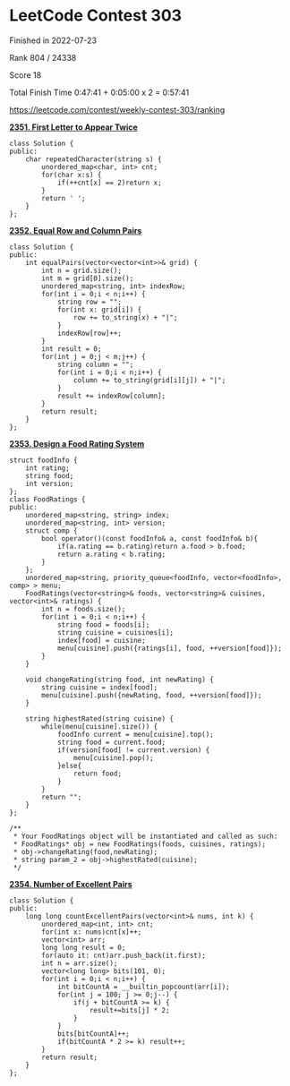 # LeetCode Contest 303

Finished in 2022-07-23

Rank 804 / 24338

Score 18

Total Finish Time 0:47:41 + 0:05:00 x 2 = 0:57:41

https://leetcode.com/contest/weekly-contest-303/ranking

**[2351. First Letter to Appear Twice](https://leetcode.com/problems/first-letter-to-appear-twice/)**

```
class Solution {
public:
    char repeatedCharacter(string s) {
        unordered_map<char, int> cnt;
        for(char x:s) {
            if(++cnt[x] == 2)return x;
        }
        return ' ';
    }
};
```

**[2352. Equal Row and Column Pairs](https://leetcode.com/problems/equal-row-and-column-pairs/)**

```
class Solution {
public:
    int equalPairs(vector<vector<int>>& grid) {
        int n = grid.size();
        int m = grid[0].size();
        unordered_map<string, int> indexRow;
        for(int i = 0;i < n;i++) {
            string row = "";
            for(int x: grid[i]) {
                row += to_string(x) + "|";
            }
            indexRow[row]++;
        }
        int result = 0;
        for(int j = 0;j < m;j++) {
            string column = "";
            for(int i = 0;i < n;i++) {
                column += to_string(grid[i][j]) + "|";
            }
            result += indexRow[column];
        }
        return result;
    }
};
```

**[2353. Design a Food Rating System](https://leetcode.com/problems/design-a-food-rating-system/)**

```
struct foodInfo {
    int rating;
    string food;
    int version;
};
class FoodRatings {
public:
    unordered_map<string, string> index;
    unordered_map<string, int> version;
    struct comp {
        bool operator()(const foodInfo& a, const foodInfo& b){
            if(a.rating == b.rating)return a.food > b.food;
            return a.rating < b.rating;
        }
    };
    unordered_map<string, priority_queue<foodInfo, vector<foodInfo>, comp> > menu;
    FoodRatings(vector<string>& foods, vector<string>& cuisines, vector<int>& ratings) {
        int n = foods.size();
        for(int i = 0;i < n;i++) {
            string food = foods[i];
            string cuisine = cuisines[i];
            index[food] = cuisine;
            menu[cuisine].push({ratings[i], food, ++version[food]});
        }
    }
    
    void changeRating(string food, int newRating) {
        string cuisine = index[food];
        menu[cuisine].push({newRating, food, ++version[food]});
    }
    
    string highestRated(string cuisine) {
        while(menu[cuisine].size()) {
            foodInfo current = menu[cuisine].top();
            string food = current.food;
            if(version[food] != current.version) {
                menu[cuisine].pop();
            }else{
                return food;
            }
        }
        return "";
    }
};

/**
 * Your FoodRatings object will be instantiated and called as such:
 * FoodRatings* obj = new FoodRatings(foods, cuisines, ratings);
 * obj->changeRating(food,newRating);
 * string param_2 = obj->highestRated(cuisine);
 */
```

**[2354. Number of Excellent Pairs](https://leetcode.com/problems/number-of-excellent-pairs/)**

```
class Solution {
public:
    long long countExcellentPairs(vector<int>& nums, int k) {
        unordered_map<int, int> cnt;
        for(int x: nums)cnt[x]++;
        vector<int> arr;
        long long result = 0;
        for(auto it: cnt)arr.push_back(it.first);
        int n = arr.size();
        vector<long long> bits(101, 0);
        for(int i = 0;i < n;i++) {
            int bitCountA = __builtin_popcount(arr[i]);
            for(int j = 100; j >= 0;j--) {
                if(j + bitCountA >= k) {
                    result+=bits[j] * 2;
                }
            }
            bits[bitCountA]++;
            if(bitCountA * 2 >= k) result++;
        }
        return result;
    }
};
```

